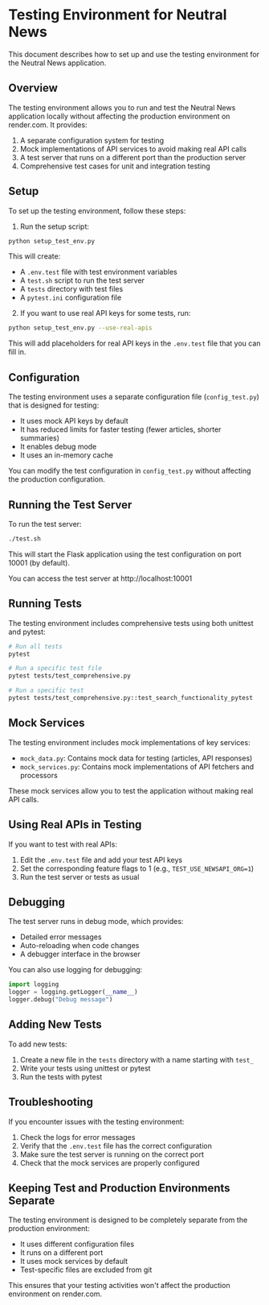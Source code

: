 # Testing Environment for Neutral News

This document describes how to set up and use the testing environment for the Neutral News application.

## Overview

The testing environment allows you to run and test the Neutral News application locally without affecting the production environment on render.com. It provides:

1. A separate configuration system for testing
2. Mock implementations of API services to avoid making real API calls
3. A test server that runs on a different port than the production server
4. Comprehensive test cases for unit and integration testing

## Setup

To set up the testing environment, follow these steps:

1. Run the setup script:

```bash
python setup_test_env.py
```

This will create:
- A `.env.test` file with test environment variables
- A `test.sh` script to run the test server
- A `tests` directory with test files
- A `pytest.ini` configuration file

2. If you want to use real API keys for some tests, run:

```bash
python setup_test_env.py --use-real-apis
```

This will add placeholders for real API keys in the `.env.test` file that you can fill in.

## Configuration

The testing environment uses a separate configuration file (`config_test.py`) that is designed for testing:

- It uses mock API keys by default
- It has reduced limits for faster testing (fewer articles, shorter summaries)
- It enables debug mode
- It uses an in-memory cache

You can modify the test configuration in `config_test.py` without affecting the production configuration.

## Running the Test Server

To run the test server:

```bash
./test.sh
```

This will start the Flask application using the test configuration on port 10001 (by default).

You can access the test server at http://localhost:10001

## Running Tests

The testing environment includes comprehensive tests using both unittest and pytest:

```bash
# Run all tests
pytest

# Run a specific test file
pytest tests/test_comprehensive.py

# Run a specific test
pytest tests/test_comprehensive.py::test_search_functionality_pytest
```

## Mock Services

The testing environment includes mock implementations of key services:

- `mock_data.py`: Contains mock data for testing (articles, API responses)
- `mock_services.py`: Contains mock implementations of API fetchers and processors

These mock services allow you to test the application without making real API calls.

## Using Real APIs in Testing

If you want to test with real APIs:

1. Edit the `.env.test` file and add your test API keys
2. Set the corresponding feature flags to 1 (e.g., `TEST_USE_NEWSAPI_ORG=1`)
3. Run the test server or tests as usual

## Debugging

The test server runs in debug mode, which provides:

- Detailed error messages
- Auto-reloading when code changes
- A debugger interface in the browser

You can also use logging for debugging:

```python
import logging
logger = logging.getLogger(__name__)
logger.debug("Debug message")
```

## Adding New Tests

To add new tests:

1. Create a new file in the `tests` directory with a name starting with `test_`
2. Write your tests using unittest or pytest
3. Run the tests with pytest

## Troubleshooting

If you encounter issues with the testing environment:

1. Check the logs for error messages
2. Verify that the `.env.test` file has the correct configuration
3. Make sure the test server is running on the correct port
4. Check that the mock services are properly configured

## Keeping Test and Production Environments Separate

The testing environment is designed to be completely separate from the production environment:

- It uses different configuration files
- It runs on a different port
- It uses mock services by default
- Test-specific files are excluded from git

This ensures that your testing activities won't affect the production environment on render.com. 